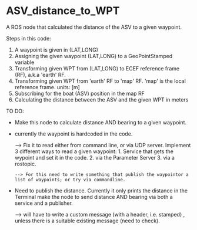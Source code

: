 # ASV_distance_to_WPT
A ROS node that calculated the distance of the ASV to a given waypoint.

Steps in this code:
1. A waypoint is given in (LAT,LONG)
2. Assigning the given waypoint (LAT,LONG) to a GeoPointStamped variable
3. Transforming given WPT from (LAT,LONG) to ECEF reference frame (RF), a.k.a 'earth' RF.
4. Transforming given WPT from 'earth' RF to 'map' RF. 
   'map' is the local reference frame. units: [m]
5. Subscribing for the boat (ASV) position in the map RF
6. Calculating the distance between the ASV and the given WPT in meters  


TO DO:
* Make this node to calculate distance AND bearing to a given waypoint.
* currently the waypoint is hardcoded in the code.

  --> Fix it to read either from command line, or via UDP server.
      Implement 3 different ways to read a given waypoint:
      1. Service that gets the wypoint and set it in the code.
      2. via the Parameter Server
      3. via a rostopic.
      
      --> For this need to write something that publish the waypointor a list of waypoints; or try via commandline.
* Need to publish the distance. Currently it only prints the distance in the Terminal
  make the node to send distance AND bearing via both a service and a publisher. 
  
  --> will have to write a custom message (with a header, i.e. stamped) , unless there is a suitable existing message (need to check).

